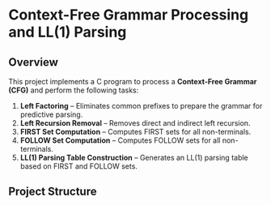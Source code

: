 # Context-Free Grammar Processing and LL(1) Parsing

## Overview
This project implements a C program to process a **Context-Free Grammar (CFG)** and perform the following tasks:  
1. **Left Factoring** – Eliminates common prefixes to prepare the grammar for predictive parsing.  
2. **Left Recursion Removal** – Removes direct and indirect left recursion.  
3. **FIRST Set Computation** – Computes FIRST sets for all non-terminals.  
4. **FOLLOW Set Computation** – Computes FOLLOW sets for all non-terminals.  
5. **LL(1) Parsing Table Construction** – Generates an LL(1) parsing table based on FIRST and FOLLOW sets.  

## Project Structure
